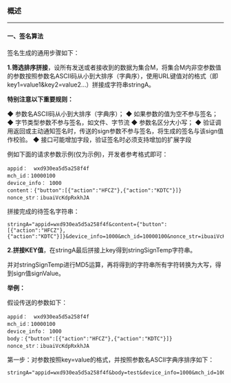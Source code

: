 ### 概述
***
#### 一、签名算法

签名生成的通用步骤如下：

**1.筛选排序拼接**，设所有发送或者接收到的数据为集合M，将集合M内非空参数值的参数按照参数名ASCII码从小到大排序（字典序），使用URL键值对的格式（即key1=value1&key2=value2…）拼接成字符串stringA。

**特别注意以下重要规则：**

◆ 参数名ASCII码从小到大排序（字典序）；
◆ 如果参数的值为空不参与签名；
◆ 字节类型参数不参与签名，如文件、字节流
◆ 参数名区分大小写；
◆ 验证调用返回或主动通知签名时，传送的sign参数不参与签名，将生成的签名与该sign值作校验。
◆ 接口可能增加字段，验证签名时必须支持增加的扩展字段

例如下面的请求参数示例(仅为示例)，开发者参考格式即可：
```
appid：	wxd930ea5d5a258f4f
mch_id：10000100
device_info： 1000
content：{"button":[{"action":"HFCZ"},{"action":"KDTC"}]}
nonce_str：ibuaiVcKdpRxkhJA
```
拼接完成的待签名字符串：

```
stringA="appid=wxd930ea5d5a258f4f&content={"button":[{"action":"HFCZ"},{"action":"KDTC"}]}&device_info=1000&mch_id=10000100&nonce_str=ibuaiVcKdpRxkhJA"
```

**2.拼接KEY值**，在stringA最后拼接上key得到stringSignTemp字符串。




并对stringSignTemp进行MD5运算，再将得到的字符串所有字符转换为大写，得到sign值signValue。

**举例：**

假设传送的参数如下：

```
appid：	wxd930ea5d5a258f4f
mch_id：10000100
device_info： 1000
body：{"button":[{"action":"HFCZ"},{"action":"KDTC"}]}
nonce_str：ibuaiVcKdpRxkhJA
```
第一步：对参数按照key=value的格式，并按照参数名ASCII字典序排序如下：

```
stringA="appid=wxd930ea5d5a258f4f&body=test&device_info=1000&mch_id=10000100&nonce_str=ibuaiVcKdpRxkhJA";
```